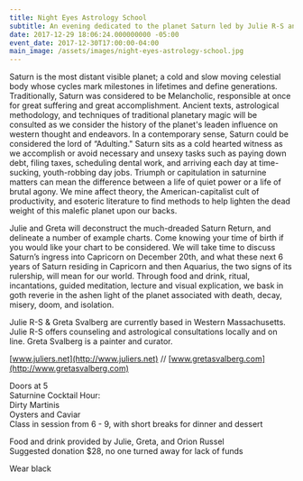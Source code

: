 ```yaml
---
title: Night Eyes Astrology School
subtitle: An evening dedicated to the planet Saturn led by Julie R-S and Greta Svalberg
date: 2017-12-29 18:06:24.000000000 -05:00
event_date: 2017-12-30T17:00:00-04:00
main_image: /assets/images/night-eyes-astrology-school.jpg
---
```


Saturn is the most distant visible planet; a cold and slow moving celestial body whose cycles mark milestones in lifetimes and define generations. Traditionally, Saturn was considered to be Melancholic, responsible at once for great suffering and great accomplishment. Ancient texts, astrological methodology, and techniques of traditional planetary magic will be consulted as we consider the history of the planet's leaden influence on western thought and endeavors. In a contemporary sense, Saturn could be considered the lord of “Adulting." Saturn sits as a cold hearted witness as we accomplish or avoid necessary and unsexy tasks such as paying down debt, filing taxes, scheduling dental work, and arriving each day at time-sucking, youth-robbing day jobs. Triumph or capitulation in saturnine matters can mean the difference between a life of quiet power or a life of brutal agony. We mine affect theory, the American-capitalist cult of productivity, and esoteric literature to find methods to help lighten the dead weight of this malefic planet upon our backs.

Julie and Greta will deconstruct the much-dreaded Saturn Return, and delineate a number of example charts. Come knowing your time of birth if you would like your chart to be considered. We will take time to discuss Saturn’s ingress into Capricorn on December 20th, and what these next 6 years of Saturn residing in Capricorn and then Aquarius, the two signs of its rulership, will mean for our world. Through food and drink, ritual, incantations, guided meditation, lecture and visual explication, we bask in goth reverie in the ashen light of the planet associated with death, decay, misery, doom, and isolation.

Julie R-S & Greta Svalberg are currently based in Western Massachusetts. Julie R-S offers counseling and astrological consultations locally and on line.  Greta Svalberg is a painter and curator.

[www.juliers.net](http://www.juliers.net) // [www.gretasvalberg.com](http://www.gretasvalberg.com)

Doors at 5<br/>
Saturnine Cocktail Hour:<br/>
Dirty Martinis<br/>
Oysters and Caviar<br/>
Class in session from 6 - 9, with short breaks for dinner and dessert

Food and drink provided by Julie, Greta, and Orion Russel<br />
Suggested donation $28, no one turned away for lack of funds

Wear black
